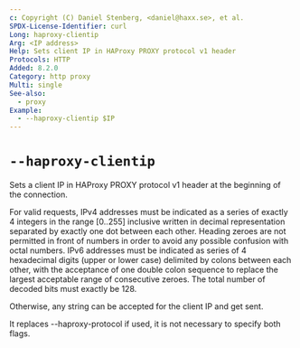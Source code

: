 ```yaml
---
c: Copyright (C) Daniel Stenberg, <daniel@haxx.se>, et al.
SPDX-License-Identifier: curl
Long: haproxy-clientip
Arg: <IP address>
Help: Sets client IP in HAProxy PROXY protocol v1 header
Protocols: HTTP
Added: 8.2.0
Category: http proxy
Multi: single
See-also:
  - proxy
Example:
  - --haproxy-clientip $IP
---
```


# `--haproxy-clientip`

Sets a client IP in HAProxy PROXY protocol v1 header at the beginning of the
connection.

For valid requests, IPv4 addresses must be indicated as a series of exactly
4 integers in the range [0..255] inclusive written in decimal representation
separated by exactly one dot between each other. Heading zeroes are not
permitted in front of numbers in order to avoid any possible confusion
with octal numbers. IPv6 addresses must be indicated as series of 4 hexadecimal
digits (upper or lower case) delimited by colons between each other, with the
acceptance of one double colon sequence to replace the largest acceptable range
of consecutive zeroes. The total number of decoded bits must exactly be 128.

Otherwise, any string can be accepted for the client IP and get sent.

It replaces --haproxy-protocol if used, it is not necessary to specify both flags.
